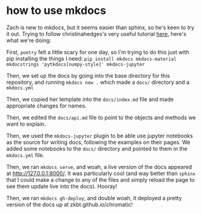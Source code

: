 # how to use mkdocs

Zach is new to mkdocs, but it seems easier than sphinx, so he's keen to try it out. Trying to follow christinahedges's very useful tutorial [here](https://christinahedges.github.io/astronomy_workflow/notebooks/3.0-building/mkdocs.html), here's what we're doing:

First, `poetry` felt a little scary for one day, so I'm trying to do this just with pip installing the things I need:
`pip install mkdocs mkdocs-material mkdocstrings 'pytkdocs[numpy-style]' mkdocs-jupyter`

Then, we set up the docs by going into the base directory for this repository, and running
`mkdocs new .`
which made a `docs/` directory and a `mkdocs.yml`

Then, we copied her template into the `docs/index.md` file and made appropriate changes for names.

Then, we edited the `docs/api.md` file to point to the objects and methods we want to explain.

Then, we used the `mkdocs-jupyter` plugin to be able use jupyter notebooks as the source for writing docs, following the examples on their pages. We added some notebooks to the `docs/` directory and pointed to them in the `mkdocs.yml` file.

Then, we ran `mkdocs serve`, and woah, a live version of the docs appeared at http://127.0.0.1:8000/. It was particularly cool (and way better than `sphinx` that I could make a change to any of the files and simply reload the page to see them update live into the docs). Hooray!

Then, we ran `mkdocs gh-deploy`, and double woah, it deployed a pretty version of the docs up at zkbt.github.io/chromatic!
